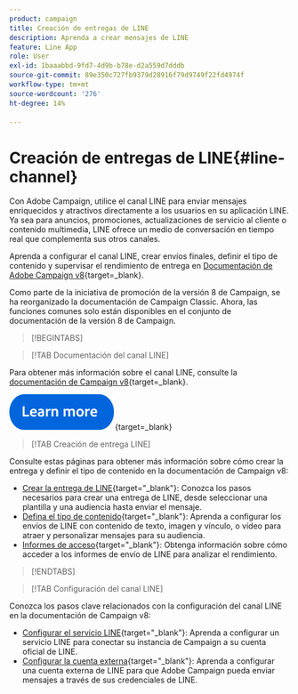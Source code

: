 ```yaml
---
product: campaign
title: Creación de entregas de LINE
description: Aprenda a crear mensajes de LINE
feature: Line App
role: User
exl-id: 1baaabbd-9fd7-4d9b-b78e-d2a559d7dddb
source-git-commit: 89e350c727fb9379d28916f79d9749f22fd4974f
workflow-type: tm+mt
source-wordcount: '276'
ht-degree: 14%

---
```


# Creación de entregas de LINE{#line-channel}

Con Adobe Campaign, utilice el canal LINE para enviar mensajes enriquecidos y atractivos directamente a los usuarios en su aplicación LINE. Ya sea para anuncios, promociones, actualizaciones de servicio al cliente o contenido multimedia, LINE ofrece un medio de conversación en tiempo real que complementa sus otros canales.

Aprenda a configurar el canal LINE, crear envíos finales, definir el tipo de contenido y supervisar el rendimiento de entrega en [Documentación de Adobe Campaign v8](https://experienceleague.adobe.com/es/docs/campaign/campaign-v8/send/line.md){target=_blank}.

Como parte de la iniciativa de promoción de la versión 8 de Campaign, se ha reorganizado la documentación de Campaign Classic. Ahora, las funciones comunes solo están disponibles en el conjunto de documentación de la versión 8 de Campaign.

>[!BEGINTABS]

>[!TAB Documentación del canal LINE]

Para obtener más información sobre el canal LINE, consulte la [documentación de Campaign v8](https://experienceleague.adobe.com/en/docs/campaign/campaign-v8/send/line.html){target=_blank}.


[![imagen](../../assets/do-not-localize/learn-more-button.svg)](https://experienceleague.adobe.com/es/docs/campaign/campaign-v8/send/emails/email){target=_blank}


>[!TAB Creación de entrega LINE]

Consulte estas páginas para obtener más información sobre cómo crear la entrega y definir el tipo de contenido en la documentación de Campaign v8:

* [Crear la entrega de LINE](https://experienceleague.adobe.com/es/docs/campaign/campaign-v8/send/line.md#creating-the-delivery){target="_blank"}: Conozca los pasos necesarios para crear una entrega de LINE, desde seleccionar una plantilla y una audiencia hasta enviar el mensaje.
* [Defina el tipo de contenido](https://experienceleague.adobe.com/es/docs/campaign/campaign-v8/send/line.md#defining-the-content){target="_blank"}: Aprenda a configurar los envíos de LINE con contenido de texto, imagen y vínculo, o vídeo para atraer y personalizar mensajes para su audiencia.
* [Informes de acceso](https://experienceleague.adobe.com/es/docs/campaign/campaign-v8/send/line.md#accessing-reports){target="_blank"}: Obtenga información sobre cómo acceder a los informes de envío de LINE para analizar el rendimiento.


>[!ENDTABS]



>[!TAB Configuración del canal LINE]

Conozca los pasos clave relacionados con la configuración del canal LINE en la documentación de Campaign v8:

* [Configurar el servicio LINE](https://experienceleague.adobe.com/es/docs/campaign/campaign-v8/send/line.md#configure-line-service){target="_blank"}: Aprenda a configurar un servicio LINE para conectar su instancia de Campaign a su cuenta oficial de LINE.
* [Configurar la cuenta externa](https://experienceleague.adobe.com/es/docs/campaign/campaign-v8/send/line.md#configure-line-external){target="_blank"}: Aprenda a configurar una cuenta externa de LINE para que Adobe Campaign pueda enviar mensajes a través de sus credenciales de LINE.

